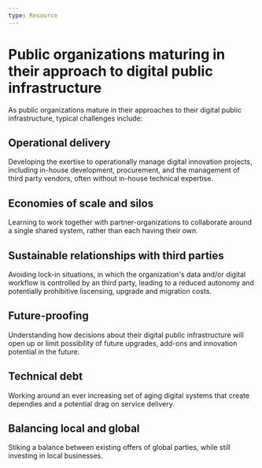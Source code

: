 ```yaml
---
type: Resource
---
```


# Public organizations maturing in their approach to digital public infrastructure

As public organizations mature in their approaches to their digital public infrastructure, typical challenges include: 

## Operational delivery

Developing the exertise to operationally manage digital innovation projects, including in-house development, procurement, and the management of third party vendors, often without in-house technical expertise.

## Economies of scale and silos

Learning to work together with partner-organizations to collaborate around a single shared system, rather than each having their own.

## Sustainable relationships with third parties

Avoiding lock-in situations, in which the organization's data and/or digital workflow is controlled by an third party, leading to a reduced autonomy and potentially prohibitive liscensing, upgrade and migration costs.

## Future-proofing

Understanding how decisions about their digital public infrastructure will open up or limit possibility of future upgrades, add-ons and innovation potential in the future.

## Technical debt

Working around an ever increasing set of aging digital systems that create dependies and a potential drag on service delivery.

## Balancing local and global

Stiking a balance between existing offers of global parties, while still investing in local businesses.
